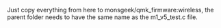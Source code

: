 Just copy everything from here to monsgeek/qmk_firmware:wireless, the parent folder needs to have the same name as the m1_v5_test.c file.
